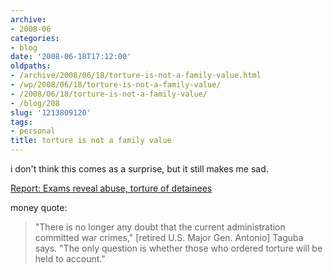 ```yaml
---
archive:
- 2008-06
categories:
- blog
date: '2008-06-18T17:12:00'
oldpaths:
- /archive/2008/06/18/torture-is-not-a-family-value.html
- /wp/2008/06/18/torture-is-not-a-family-value/
- /2008/06/18/torture-is-not-a-family-value/
- /blog/208
slug: '1213809120'
tags:
- personal
title: torture is not a family value
---
```


i don't think this comes as a surprise, but it still makes me sad.

[Report: Exams reveal abuse, torture of detainees][1]

money quote:

> "There is no longer any doubt that the current administration committed
> war crimes," [retired U.S. Major Gen. Antonio] Taguba says. "The only
> question is whether those who ordered torture will be held to account."

[1]: http://www.cnn.com/2008/US/06/18/gitmo.detainees/index.html

